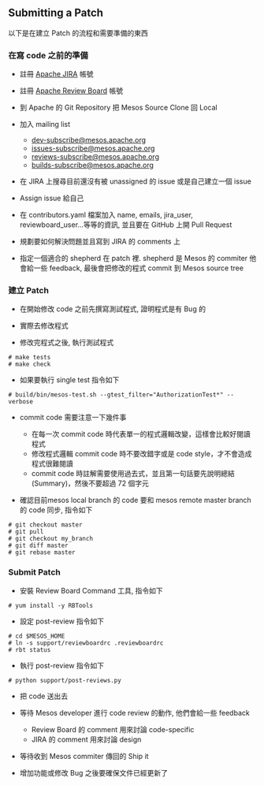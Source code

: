 ## Submitting a Patch
以下是在建立 Patch 的流程和需要準備的東西

### 在寫 code 之前的準備

* 註冊 [Apache JIRA](https://issues.apache.org/jira/browse/mesos/) 帳號

* 註冊 [Apache Review Board](https://reviews.apache.org/) 帳號

* 到 Apache 的 Git Repository 把 Mesos Source Clone 回 Local

* 加入 mailing list
    * dev-subscribe@mesos.apache.org
    * issues-subscribe@mesos.apache.org
    * reviews-subscribe@mesos.apache.org
    * builds-subscribe@mesos.apache.org

* 在 JIRA 上搜尋目前還沒有被 unassigned 的 issue 或是自己建立一個 issue

* Assign issue 給自己

* 在 contributors.yaml 檔案加入 name, emails, jira_user, reviewboard_user...等等的資訊, 並且要在 GitHub 上開 Pull Request

* 規劃要如何解決問題並且寫到 JIRA 的 comments 上

* 指定一個適合的 shepherd 在 patch 裡. shepherd 是 Mesos 的 commiter 他會給一些 feedback, 最後會把修改的程式 commit 到 Mesos source tree 

### 建立 Patch
* 在開始修改 code 之前先撰寫測試程式, 證明程式是有 Bug 的
 
* 實際去修改程式

* 修改完程式之後, 執行測試程式
```
# make tests
# make check
```

* 如果要執行 single test 指令如下
```
# build/bin/mesos-test.sh --gtest_filter="AuthorizationTest*" --verbose
```

* commit code 需要注意一下幾件事
    * 在每一次 commit code 時代表單一的程式邏輯改變，這樣會比較好閱讀程式
    * 修改程式邏輯 commit code 時不要改錯字或是 code style，才不會造成程式很難閱讀
    * commit code 時註解需要使用過去式，並且第一句話要先說明總結(Summary)，然後不要超過 72 個字元
    
* 確認目前mesos local branch 的 code 要和 mesos remote master branch 的 code 同步, 指令如下
```
# git checkout master
# git pull
# git checkout my_branch
# git diff master
# git rebase master
```

### Submit Patch
* 安裝 Review Board Command 工具, 指令如下
```
# yum install -y RBTools
```
* 設定 post-review 指令如下
```
# cd $MESOS_HOME
# ln -s support/reviewboardrc .reviewboardrc
# rbt status
```

* 執行 post-review 指令如下
```
# python support/post-reviews.py
```

* 把 code 送出去

* 等待 Mesos developer 進行 code review 的動作, 他們會給一些 feedback
    * Review Board 的 comment 用來討論 code-specific
    * JIRA 的 comment 用來討論 design

* 等待收到 Mesos commiter 傳回的 Ship it

* 增加功能或修改 Bug 之後要確保文件已經更新了

